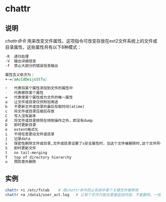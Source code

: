 # **chattr**

## 说明

*chattr命令* 用来改变文件属性。这项指令可改变存放在ext2文件系统上的文件或目录属性，这些属性共有以下8种模式：

```markdown
-R  递归处理
-V  输出详细信息
-f  禁止大部分的错误信息输出

属性含义依次为：
+-=[aAcCdDeijsStTu]

+   代表将某个属性添加到文件的属性中
-   代表移除某个属性
=   代表使某个属性成为文件的唯一属性
a   让文件或目录仅供附加用途
b   不更新文件或目录的最后存取时间(atime)
c   将文件或目录压缩后存放
C   写入没有副本
d   将文件或目录排除在倾倒操作之外，即没有dump
D   即时更新目录
e   extent格式化
i   不得任意更动文件或目录
j   记录data
s   保密性删除文件或目录,文件或目录设置了s安全属性时，当这个文件被删除时,这个文件所在磁盘的块将全部被0填充
S   即时更新文件
t   no tail-merging
T   top of directory hierarchy
u   预防意外删除
```

## 实例

```bash
chattr +i /etc/fstab    # 用chattr命令防止系统中某个关键文件被修改
chattr +a /data1/user_act.log   # 让某个文件只能往里面追加内容，不能删除，一些日志文件适用于这种操作

```


